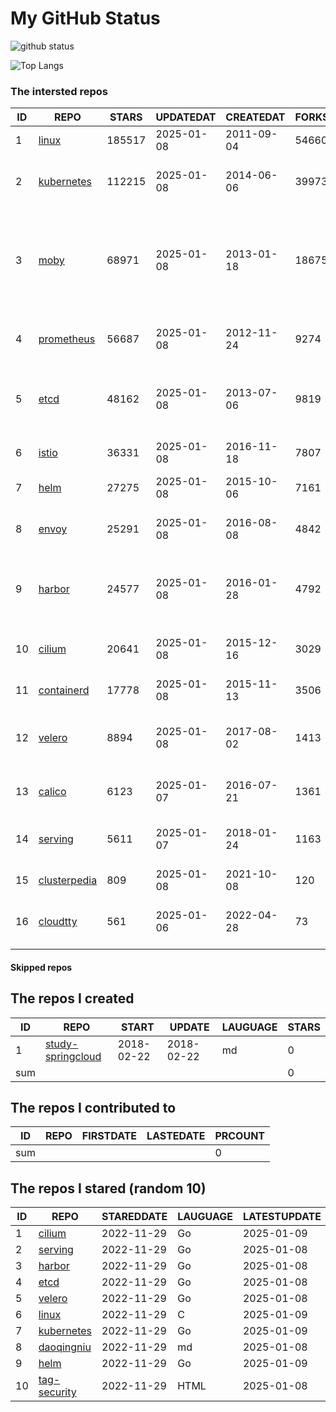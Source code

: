 # My GitHub Status

<img src="https://github-readme-stats-1.yihong0618.vercel.app/api?username=daoqingniu&show_icons=true&&&hide_title=true&count_private=true" alt="github status" />

![Top Langs](https://github-readme-stats-1.yihong0618.vercel.app/api/top-langs/?username=daoqingniu&layout=compact)

<!--START_SECTION:github_repos-->
### The intersted repos
| ID |                              REPO                               | STARS  | UPDATEDAT  | CREATEDAT  | FORKSCOUNT |                                                DESCRIPTIONS                                                |
|----|-----------------------------------------------------------------|--------|------------|------------|------------|------------------------------------------------------------------------------------------------------------|
|  1 | [linux](https://github.com/torvalds/linux)                      | 185517 | 2025-01-08 | 2011-09-04 |      54660 | Linux kernel source tree                                                                                   |
|  2 | [kubernetes](https://github.com/kubernetes/kubernetes)          | 112215 | 2025-01-08 | 2014-06-06 |      39973 | Production-Grade Container Scheduling and Management                                                       |
|  3 | [moby](https://github.com/moby/moby)                            |  68971 | 2025-01-08 | 2013-01-18 |      18675 | The Moby Project - a collaborative project for the container ecosystem to assemble container-based systems |
|  4 | [prometheus](https://github.com/prometheus/prometheus)          |  56687 | 2025-01-08 | 2012-11-24 |       9274 | The Prometheus monitoring system and time series database.                                                 |
|  5 | [etcd](https://github.com/etcd-io/etcd)                         |  48162 | 2025-01-08 | 2013-07-06 |       9819 | Distributed reliable key-value store for the most critical data of a distributed system                    |
|  6 | [istio](https://github.com/istio/istio)                         |  36331 | 2025-01-08 | 2016-11-18 |       7807 | Connect, secure, control, and observe services.                                                            |
|  7 | [helm](https://github.com/helm/helm)                            |  27275 | 2025-01-08 | 2015-10-06 |       7161 | The Kubernetes Package Manager                                                                             |
|  8 | [envoy](https://github.com/envoyproxy/envoy)                    |  25291 | 2025-01-08 | 2016-08-08 |       4842 | Cloud-native high-performance edge/middle/service proxy                                                    |
|  9 | [harbor](https://github.com/goharbor/harbor)                    |  24577 | 2025-01-08 | 2016-01-28 |       4792 | An open source trusted cloud native registry project that stores, signs, and scans content.                |
| 10 | [cilium](https://github.com/cilium/cilium)                      |  20641 | 2025-01-08 | 2015-12-16 |       3029 | eBPF-based Networking, Security, and Observability                                                         |
| 11 | [containerd](https://github.com/containerd/containerd)          |  17778 | 2025-01-08 | 2015-11-13 |       3506 | An open and reliable container runtime                                                                     |
| 12 | [velero](https://github.com/vmware-tanzu/velero)                |   8894 | 2025-01-08 | 2017-08-02 |       1413 | Backup and migrate Kubernetes applications and their persistent volumes                                    |
| 13 | [calico](https://github.com/projectcalico/calico)               |   6123 | 2025-01-07 | 2016-07-21 |       1361 | Cloud native networking and network security                                                               |
| 14 | [serving](https://github.com/knative/serving)                   |   5611 | 2025-01-07 | 2018-01-24 |       1163 | Kubernetes-based, scale-to-zero, request-driven compute                                                    |
| 15 | [clusterpedia](https://github.com/clusterpedia-io/clusterpedia) |    809 | 2025-01-08 | 2021-10-08 |        120 | The Encyclopedia of Kubernetes clusters                                                                    |
| 16 | [cloudtty](https://github.com/cloudtty/cloudtty)                |    561 | 2025-01-06 | 2022-04-28 |         73 | A Friendly Kubernetes CloudShell (Web Terminal) !                                                          |



#### Skipped repos
<!--END_SECTION:github_repos-->

<!--START_SECTION:my_github-->
## The repos I created
| ID  |                                 REPO                                 |   START    |   UPDATE   | LAUGUAGE | STARS |
|-----|----------------------------------------------------------------------|------------|------------|----------|-------|
|   1 | [study-springcloud](https://github.com/daoqingniu/study-springcloud) | 2018-02-22 | 2018-02-22 | md       |     0 |
| sum |                                                                      |            |            |          |     0 |

## The repos I contributed to
| ID  | REPO | FIRSTDATE | LASTEDATE | PRCOUNT |
|-----|------|-----------|-----------|---------|
| sum |      |           |           |       0 |

## The repos I stared (random 10)
| ID |                          REPO                          | STAREDDATE | LAUGUAGE | LATESTUPDATE |
|----|--------------------------------------------------------|------------|----------|--------------|
|  1 | [cilium](https://github.com/cilium/cilium)             | 2022-11-29 | Go       | 2025-01-09   |
|  2 | [serving](https://github.com/knative/serving)          | 2022-11-29 | Go       | 2025-01-08   |
|  3 | [harbor](https://github.com/goharbor/harbor)           | 2022-11-29 | Go       | 2025-01-08   |
|  4 | [etcd](https://github.com/etcd-io/etcd)                | 2022-11-29 | Go       | 2025-01-08   |
|  5 | [velero](https://github.com/vmware-tanzu/velero)       | 2022-11-29 | Go       | 2025-01-08   |
|  6 | [linux](https://github.com/torvalds/linux)             | 2022-11-29 | C        | 2025-01-09   |
|  7 | [kubernetes](https://github.com/kubernetes/kubernetes) | 2022-11-29 | Go       | 2025-01-09   |
|  8 | [daoqingniu](https://github.com/daoqingniu/daoqingniu) | 2022-11-29 | md       | 2025-01-08   |
|  9 | [helm](https://github.com/helm/helm)                   | 2022-11-29 | Go       | 2025-01-09   |
| 10 | [tag-security](https://github.com/cncf/tag-security)   | 2022-11-29 | HTML     | 2025-01-08   |

<!--END_SECTION:my_github-->
